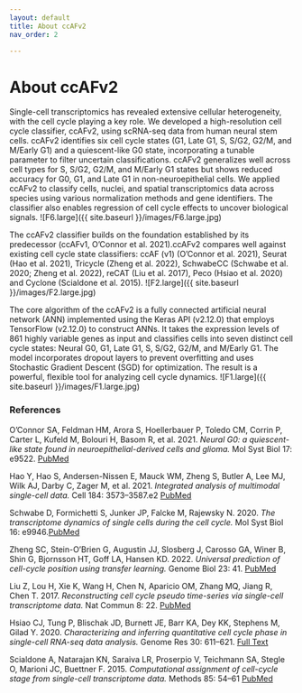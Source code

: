 ```yaml
---
layout: default
title: About ccAFv2
nav_order: 2

---
```

# About ccAFv2
Single-cell transcriptomics has revealed extensive cellular heterogeneity, with the cell cycle playing a key role. We developed a high-resolution cell cycle classifier, ccAFv2, using scRNA-seq data from human neural stem cells. ccAFv2 identifies six cell cycle states (G1, Late G1, S, S/G2, G2/M, and M/Early G1) and a quiescent-like G0 state, incorporating a tunable parameter to filter uncertain classifications. ccAFv2 generalizes well across cell types for S, S/G2, G2/M, and M/Early G1 states but shows reduced accuracy for G0, G1, and Late G1 in non-neuroepithelial cells. We applied ccAFv2 to classify cells, nuclei, and spatial transcriptomics data across species using various normalization methods and gene identifiers. The classifier also enables regression of cell cycle effects to uncover biological signals. 
![F6.large]({{ site.baseurl }}/images/F6.large.jpg)

The ccAFv2 classifier builds on the foundation established by its predecessor (ccAFv1, O’Connor et al. 2021).ccAFv2 compares well against existing cell cycle state classifiers: ccAF (v1) (O’Connor et al. 2021), Seurat (Hao et al. 2021), Tricycle (Zheng et al. 2022), SchwabeCC (Schwabe et al. 2020; Zheng et al. 2022), reCAT (Liu et al. 2017), Peco (Hsiao et al. 2020) and Cyclone (Scialdone et al. 2015). 
![F2.large]({{ site.baseurl }}/images/F2.large.jpg)

The core algorithm of the ccAFv2 is a fully connected artificial neural network (ANN) implemented using the Keras API (v2.12.0) that employs TensorFlow (v2.12.0) to construct ANNs. It takes the expression levels of 861 highly variable genes as input and classifies cells into seven distinct cell cycle states: Neural G0, G1, Late G1, S, S/G2, G2/M, and M/Early G1. The model incorporates dropout layers to prevent overfitting and uses Stochastic Gradient Descent (SGD) for optimization. The result is a powerful, flexible tool for analyzing cell cycle dynamics.
![F1.large]({{ site.baseurl }}/images/F1.large.jpg)

### References 
O’Connor SA, Feldman HM, Arora S, Hoellerbauer P, Toledo CM, Corrin P, Carter L, Kufeld M, Bolouri H, Basom R, et al. 2021. *Neural G0: a quiescent-like state found in neuroepithelial-derived cells and glioma.* Mol Syst Biol 17: e9522. [PubMed](https://pubmed.ncbi.nlm.nih.gov/34101353/)

Hao Y, Hao S, Andersen-Nissen E, Mauck WM, Zheng S, Butler A, Lee MJ, Wilk AJ, Darby C, Zager M, et al. 2021. *Integrated analysis of multimodal single-cell data.* Cell 184: 3573–3587.e2 [PubMed](https://pubmed.ncbi.nlm.nih.gov/34062119/)

Schwabe D, Formichetti S, Junker JP, Falcke M, Rajewsky N. 2020. *The transcriptome dynamics of single cells during the cell cycle.* Mol Syst Biol 16: e9946.[PubMed](https://pubmed.ncbi.nlm.nih.gov/33205894/)

Zheng SC, Stein-O’Brien G, Augustin JJ, Slosberg J, Carosso GA, Winer B, Shin G, Bjornsson HT, Goff LA, Hansen KD. 2022. *Universal prediction of cell-cycle position using transfer learning.* Genome Biol 23: 41. [PubMed](https://pubmed.ncbi.nlm.nih.gov/35101061/)

Liu Z, Lou H, Xie K, Wang H, Chen N, Aparicio OM, Zhang MQ, Jiang R, Chen T. 2017. *Reconstructing cell cycle pseudo time-series via single-cell transcriptome data.* Nat Commun 8: 22. [PubMed](https://pubmed.ncbi.nlm.nih.gov/28630425/)

Hsiao CJ, Tung P, Blischak JD, Burnett JE, Barr KA, Dey KK, Stephens M, Gilad Y. 2020. *Characterizing and inferring quantitative cell cycle phase in single-cell RNA-seq data analysis.* Genome Res 30: 611–621. [Full Text](https://genome.cshlp.org/content/30/4/611?ijkey=b6e258cf40d7384bb32fc892319f1bee12f61ae9&keytype2=tf_ipsecsha)

Scialdone A, Natarajan KN, Saraiva LR, Proserpio V, Teichmann SA, Stegle O, Marioni JC, Buettner F. 2015. *Computational assignment of cell-cycle stage from single-cell transcriptome data.* Methods 85: 54–61 [PubMed](https://pubmed.ncbi.nlm.nih.gov/26142758/)
